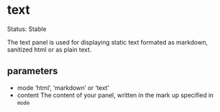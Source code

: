 # text

Status: Stable

The text panel is used for displaying static text formated as markdown, sanitized html or as plain text.

## parameters

* mode
    ‘html’, ‘markdown’ or ‘text’
* content
    The content of your panel, written in the mark up specified in `mode`
